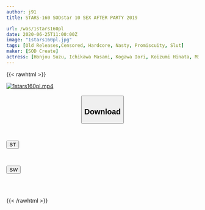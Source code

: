 ```yaml
---
author: j91
title: STARS-160 SODstar 10 SEX AFTER PARTY 2019

url: /was/1stars160pl
date: 2020-06-25T11:00:00Z
image: "1stars160pl.jpg"
tags: [Old Releases,Censored, Hardcore, Nasty, Promiscuity, Slut]
maker: [SOD Create]
actress: [Honjou Suzu, Ichikawa Masami, Kogawa Iori, Koizumi Hinata, Minagawa Chiharu, Nanami Tina, Ogura Yuna, Sakura Mana, Tadai Mahiro, Toda Makoto]
---
```



{{< rawhtml >}}

<div class="video" data-videoid="2D7RyQzBXZFQQ8">
    <a href="javascript:;">
        <img src="/was/1stars160pl/1stars160pl.jpg" width="WIDTH" height="HEIGHT" alt="1stars160pl.mp4" loading="lazy">
    </a>
</div>

<script type="text/javascript" src="https://j91.asia/asset/on-demand-st.js"></script>

<br>
  <link rel="stylesheet" href="https://j91.asia/asset/bs5.css">
  
  <center>
  <button class="btn btn-primary" type="button" data-bs-toggle="collapse" data-bs-target=".multi-collapse" aria-expanded="false" aria-controls="multiCollapseExample1 multiCollapseExample2"><h2>Download</h2></button></center>
</p>
<div class="row">
  <div class="col">
    <div class="collapse multi-collapse" id="multiCollapseExample1">
      <div class="card card-body">
	      	      <br>
<div class="buttons">  
<p><a href="https://streamtape.to/v/2D7RyQzBXZFQQ8" target="_blank"><button class="btn-hover color-3"><i class="fa fa-download"></i> ST</button></a></p></div>
    </div>
  </div>
</div>
  <div class="col">
    <div class="collapse multi-collapse" id="multiCollapseExample2">
      <div class="card card-body">
	      <br>
<div class="buttons">
<p><a href="https://flaswish.com/ftgtoca37qzx" target="_blank"><button class="btn-hover color-2"><i class="fa fa-download"></i> SW</button></a></p></div>
<br><br>
      </div>
    </div>
  </div>
</div>

{{< /rawhtml >}}